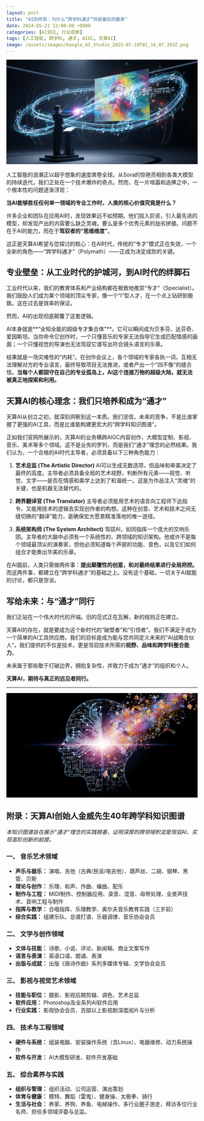 ```yaml
---
layout: post
title: "AI的终局：为什么“跨学科通才”将是最后的赢家"
date: 2024-05-21 12:00:00 +0800
categories: [AI洞见, 行业观察]
tags: [人工智能, 跨学科, 通才, AIGC, 天算AI]
image: /assets/images/Google_AI_Studio_2025-07-10T01_14_07.393Z.png
---
```


![AI通才指挥家](/assets/images/Google_AI_Studio_2025-07-10T01_14_07.393Z.png)

人工智能的浪潮正以超乎想象的速度席卷全球。从Sora的惊艳亮相到各类大模型的持续迭代，我们正处在一个技术爆炸的奇点。然而，在一片喧嚣和追捧之中，一个根本性的问题逐渐浮现：

**当AI能够胜任任何单一领域的专业工作时，人类的核心价值究竟是什么？**

许多企业和团队在应用AI时，发现效果远不如预期。他们投入巨资，引入最先进的模型，却发现产出的内容要么缺乏灵魂，要么是多个优秀元素的拙劣拼接。问题不在于AI的能力，而在于**驾驭者的“思维维度”**。

这正是天算AI希望与您探讨的核心：在AI时代，传统的“专才”模式正在失效，一个全新的角色——“跨学科通才”（Polymath）——正成为决定成败的关键。

## 专业壁垒：从工业时代的护城河，到AI时代的绊脚石

工业时代以来，我们的教育体系和产业结构都在极致地推崇“专才”（Specialist）。我们鼓励人们成为某个领域的顶尖专家，像一个“I”型人才，在一个点上钻研到极致。这在过去是效率的保证。

然而，AI的出现彻底颠覆了这套逻辑。

AI本身就是**“全知全能的超级专才集合体”**。它可以瞬间成为贝多芬、达芬奇、爱因斯坦。当你命令它创作时，一个只懂音乐的专家无法指导它生成匹配情感的画面；一个只懂视觉的导演也无法驾驭它谱写出符合镜头语言的乐章。

结果就是一场灾难性的“内耗”。在创作会议上，各个领域的专家各执一词，互相无法理解对方的专业语言，最终导致项目无法推进，或者产出一个“四不像”的缝合怪。**当每个人都固守在自己的专业孤岛上，AI这个连接万物的超级大陆，就无法被真正地探索和利用。**

## 天算AI的核心理念：我们只培养和成为“通才”

天算AI从创立之初，就深刻洞察到这一本质。我们坚信，未来的竞争，不是比谁掌握了更强的AI工具，而是比谁能构建更宏大的“跨学科知识图谱”。

正如我们官网所展示的，天算AI的业务横跨AIGC内容创作、大模型定制、影视、音乐、美术等多个领域。这不是业务的罗列，而是我们“通才”理念的必然结果。我们认为，一个合格的AI时代主导者，必须具备以下三种角色能力：

1.  **艺术总监 (The Artistic Director)**
    AI可以生成无数选项，但品味和审美决定了最终的高度。主导者必须具备全局的艺术视野，判断所有元素——视觉、听觉、文字——是否在情感和美学上达到了和谐统一。这是为作品注入“灵魂”的关键，也是机器无法替代的。

2.  **跨界翻译官 (The Translator)**
    主导者必须能用艺术的语言向工程师下达指令，又能用技术的逻辑去实现创作者的构想。这种在创意、艺术和技术之间无缝切换的“翻译”能力，是确保宏大愿景精准落地的唯一途径。

3.  **系统架构师 (The System Architect)**
    驾驭AI，如同指挥一个庞大的交响乐团。主导者的大脑中必须有一个系统性的、跨领域的知识架构。他或许不是每个领域最顶尖的演奏家，但他必须知道每个声部的功能、音色，以及它们如何组合才能奏出华美的乐章。

在AI面前，人类只需做两件事：**提出颠覆性的创意，和对最终结果进行全局把控。** 而这两件事，都建立在“跨学科通才”的基础之上。没有这个基础，一切关于AI赋能的讨论，都只是空谈。

## 写给未来：与“通才”同行

我们正站在一个伟大时代的开端。旧的范式正在瓦解，新的规则正在建立。

天算AI的存在，就是要成为这个新时代的“破壁者”和“引领者”。我们不满足于成为一个简单的AI工具供应商，我们的目标是成为能与您共同定义未来的“AI战略合伙人”。我们提供的不仅是技术，更是驾驭技术所需的**视野、品味和跨学科整合能力**。

未来属于那些敢于打破边界，拥抱复杂性，并致力于成为“通才”的组织和个人。

**天算AI，期待与真正的远见者同行。**

---

![天算AI跨学科知识图谱](/assets/images/Google_AI_Studio_2025-07-10T01_15_56.586Z.png)

## 附录：天算AI创始人金威先生40年跨学科知识图谱

*本知识图谱旨在展示“通才”理念的实践根基，证明深厚的跨领域积淀是驾驭AI、实现高阶创新的前提。*

### 一、 音乐艺术领域
*   **声乐与器乐：** 演唱、吉他（古典/民谣/电吉他）、葫芦丝、二胡、钢琴、黑管、贝斯
*   **理论与创作：** 乐理、和声、作曲、编曲、配乐
*   **制作与工程：** MIDI制作、控制器应用、录音、混音、母带处理、全景声技术、音响工程与制作
*   **指挥与教学：** 合唱指挥、乐理教学、奥尔夫音乐教育实践（三岁前）
*   **综合实践：** 组建乐队、总谱打谱、乐器调律、音乐协会会员

### 二、 文学与创作领域
*   **文体与技能：** 诗歌、小说、评论、新闻稿、商业文案写作
*   **语言与表演：** 英语口语、朗诵、表演
*   **出版与成就：** 出版《唐诗作曲》系列多媒体专辑、文学协会会员

### 三、 影视与视觉艺术领域
*   **技能与职位：** 摄影、影视后期剪辑、调色、艺术总监
*   **软件应用：** Photoshop及全系列AI软件应用
*   **行业实践：** 影视协会会员、百部以上影视剧深度阅片与分析

### 四、 技术与工程领域
*   **硬件与系统：** 组装电脑、安装操作系统（含Linux）、电器维修、动力系统操作
*   **软件与开发：** AI大模型研发、软件开发基础

### 五、 综合素养与实践
*   **组织与管理：** 组织活动、公司运营、演出策划
*   **体育与健康：** 模特、舞蹈（雷鬼）、健身操、太极拳、骑行
*   **生活与社会：** 养家、养狗、养鱼、电梯操作、多行业圈子游走、拜访多位行业名师、担任多领域评委与总监。
